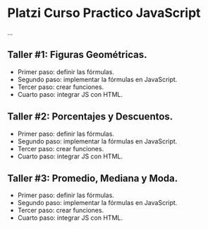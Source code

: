 # Platzi Curso Practico JavaScript

...

## Taller #1: Figuras Geométricas.

- Primer paso: definir las fórmulas.
- Segundo paso: implementar la fórmulas en JavaScript.
- Tercer paso: crear funciones.
- Cuarto paso: integrar JS con HTML.

## Taller #2: Porcentajes y Descuentos.

- Primer paso: definir las fórmulas.
- Segundo paso: implementar la fórmulas en JavaScript.
- Tercer paso: crear funciones.
- Cuarto paso: integrar JS con HTML.

## Taller #3: Promedio, Mediana y Moda.

- Primer paso: definir las fórmulas.
- Segundo paso: implementar la fórmulas en JavaScript.
- Tercer paso: crear funciones.
- Cuarto paso: integrar JS con HTML.

